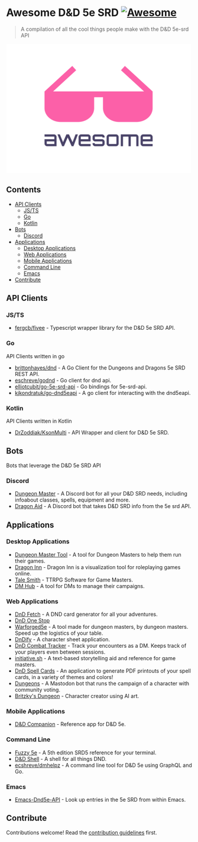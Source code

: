 # Awesome D&D 5e SRD [![Awesome](https://awesome.re/badge.svg)](https://awesome.re)

> A compilation of all the cool things people make with the D&amp;D 5e-srd API

<img width="500" height="350" src="/awesome-logo.svg" alt="Awesome">

## Contents

- [API Clients](#api-clients)
  - [JS/TS](#jsts)
  - [Go](#go)
  - [Kotlin](#kotlin)
- [Bots](#bots)
  - [Discord](#discord)
- [Applications](#applications)
  - [Desktop Applications](#desktop-applications)
  - [Web Applications](#web-applications)
  - [Mobile Applications](#mobile-applications)
  - [Command Line](#command-line)
  - [Emacs](#emacs)
- [Contribute](#contribute)

## API Clients

### JS/TS

- [fergcb/fivee](https://github.com/fergcb/fivee) - Typescript wrapper library for the D&D 5e SRD API.

### Go

API Clients written in go

- [brittonhayes/dnd](https://github.com/brittonhayes/dnd) - A Go Client for the Dungeons and Dragons 5e SRD REST API.
- [eschreve/godnd](https://github.com/ecshreve/godnd) - Go client for dnd api.
- [elliotcubit/go-5e-srd-api](https://github.com/elliotcubit/go-5e-srd-api) - Go bindings for 5e-srd-api.
- [kjkondratuk/go-dnd5eapi](https://github.com/kjkondratuk/go-dnd5eapi) - A go client for interacting with the dnd5eapi.

### Kotlin

API Clients written in Kotlin

- [DrZoddiak/KsonMulti](https://github.com/DrZoddiak/KsonMulti) - API Wrapper and client for D&D 5e SRD.

## Bots

Bots that leverage the D&D 5e SRD API

### Discord

- [Dungeon Master](https://top.gg/bot/755592938922442782) - A Discord bot for all your D&D SRD needs, including infoabout classes, spells, equipment and more.
- [Dragon Aid](https://top.gg/bot/697579011005481021) - A Discord bot that takes D&D SRD info from the 5e srd API.

## Applications

### Desktop Applications

- [Dungeon Master Tool](https://github.com/Kaotic3/DungeonMasterTool) - A tool for Dungeon Masters to help them run their games.
- [Dragon Inn](https://store.steampowered.com/app/2198120/Dragon_Inn/) - Dragon Inn is a visualization tool for roleplaying games online.
- [Tale Smith](https://thetalesguild.com/) - TTRPG Software for Game Masters.
- [DM Hub](https://dmhubapp.com/) - A tool for DMs to manage their campaigns.

### Web Applications

- [DnD Fetch](https://github.com/BrettThurs10/DNDFetch) - A DND card generator for all your adventures.
- [DnD One Stop](https://github.com/dylanpetty70/dndonestop)
- [Warforged5e](https://github.com/cort-robinson/warforged5e) - A tool made for dungeon masters, by dungeon masters. Speed up the logistics of your table.
- [DnDify](https://trevorbrown-dev.github.io/dndify) - A character sheet application.
- [DnD Combat Tracker](http://dnd.achim-strauss.net) - Track your encounters as a DM. Keeps track of your players even between sessions.
- [initiative.sh](https://initiative.sh/) - A text-based storytelling aid and reference for game masters.
- [DnD Spell Cards](https://dndspellcards.com/) - An application to generate PDF printouts of your spell cards, in a variety of themes and colors!
- [Dungeons](https://mastodon.social/@dungeons) - A Mastodon bot that runs the campaign of a character with community voting.
- [Britzky's Dungeon](https://main--gilded-squirrel-0bbe73.netlify.app/) - Character creator using AI art.

### Mobile Applications

- [D&D Companion](http://ddmills.com/dnd-companion/) - Reference app for D&D 5e.

### Command Line

- [Fuzzy 5e](https://github.com/cachance7/fuzzy5e) - A 5th edition SRD5 reference for your terminal.
- [D&D Shell](https://github.com/bsdpunk/dndshell) - A shell for all things DND.
- [ecshreve/dmhelpz](https://github.com/ecshreve/dmhelpz) - A command line tool for D&D 5e using GraphQL and Go.

### Emacs

- [Emacs-Dnd5e-API](https://github.com/Rohan-Goyal/emacs-dnd5e-api) - Look up entries in the 5e SRD from within Emacs.

## Contribute

Contributions welcome! Read the [contribution guidelines](contributing.md) first.
